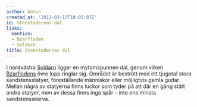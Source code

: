 ```yaml
---
author: Anton
created_at: '2012-03-13T18:02:07Z'
id: Stenstodernas dal
links:
  mention:
  - Bzarfloden
  - Soldarn
title: Stenstodernas dal
---
```


I nordvästra [Soldarn] ligger en mytomspunnen dal, genom vilken [Bzarflodens] övre lopp ringlar sig.
Området är bestrött med ett tjugotal stora sandstensstatyer, föreställande människor eller
möjligtvis gamla gudar. Mellan några av statyerna finns luckor som tyder på att där en gång stått
andra statyer, men av dessa finns inga spår – inte ens minsta sandstensskärva.

  [Soldarn]: Soldarn
  [Bzarflodens]: Bzarfloden
